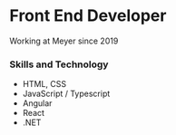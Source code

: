 # Front End Developer
Working at Meyer since 2019

### Skills and Technology
- HTML, CSS
- JavaScript / Typescript
- Angular
- React
- .NET
